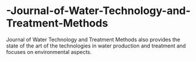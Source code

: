 # -Journal-of-Water-Technology-and-Treatment-Methods
Journal of Water Technology and Treatment Methods also provides the state of the art of the technologies in water production and treatment and focuses on environmental aspects.
